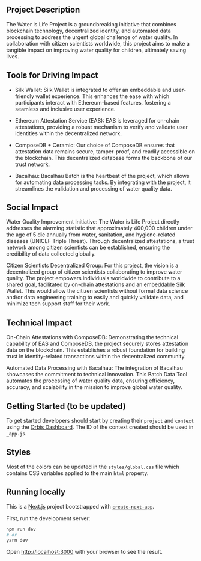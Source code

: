 ## Project Description
The Water is Life Project is a groundbreaking initiative that combines blockchain technology, decentralized identity, and automated data processing to address the urgent global challenge of water quality. In collaboration with citizen scientists worldwide, this project aims to make a tangible impact on improving water quality for children, ultimately saving lives.

## Tools for Driving Impact
- Silk Wallet: Silk Wallet is integrated to offer an embeddable and user-friendly wallet experience. This enhances the ease with which participants interact with Ethereum-based features, fostering a seamless and inclusive user experience.
- Ethereum Attestation Service (EAS): EAS is leveraged for on-chain attestations, providing a robust mechanism to verify and validate user identities within the decentralized network.

- ComposeDB + Ceramic: Our choice of ComposeDB ensures that attestation data remains secure, tamper-proof, and readily accessible on the blockchain. This decentralized database forms the backbone of our trust network.

- Bacalhau: Bacalhau Batch is the heartbeat of the project, which allows for automating data processing tasks. By integrating with the project, it streamlines the validation and processing of water quality data.

## Social Impact
Water Quality Improvement Initiative: The Water is Life Project directly addresses the alarming statistic that approximately 400,000 children under the age of 5 die annually from water, sanitation, and hygiene-related diseases (UNICEF Triple Threat). Through decentralized attestations, a trust network among citizen scientists can be established, ensuring the credibility of data collected globally.

Citizen Scientists Decentralized Group: For this project, the vision is a decentralized group of citizen scientists collaborating to improve water quality. The project empowers individuals worldwide to contribute to a shared goal, facilitated by on-chain attestations and an embeddable Silk Wallet. This would allow the citizen scientists without formal data science and/or data engineering training to easily and quickly validate data, and minimize tech support staff for their work.

## Technical Impact
On-Chain Attestations with ComposeDB: Demonstrating the technical capability of EAS and ComposeDB, the project securely stores attestation data on the blockchain. This establishes a robust foundation for building trust in identity-related transactions within the decentralized community.

Automated Data Processing with Bacalhau: The integration of Bacalhau showcases the commitment to technical innovation. This Batch Data Tool automates the processing of water quality data, ensuring efficiency, accuracy, and scalability in the mission to improve global water quality.

## Getting Started (to be updated)

To get started developers should start by creating their `project` and `context` using the [Orbis Dashboard](https://useorbis.com/dashboard). The ID of the context created should be used in `_app.js`.

## Styles

Most of the colors can be updated in the `styles/global.css` file which contains CSS variables applied to the main `html` property.

## Running locally

This is a [Next.js](https://nextjs.org/) project bootstrapped with [`create-next-app`](https://github.com/vercel/next.js/tree/canary/packages/create-next-app).

First, run the development server:

```bash
npm run dev
# or
yarn dev
```

Open [http://localhost:3000](http://localhost:3000) with your browser to see the result.

